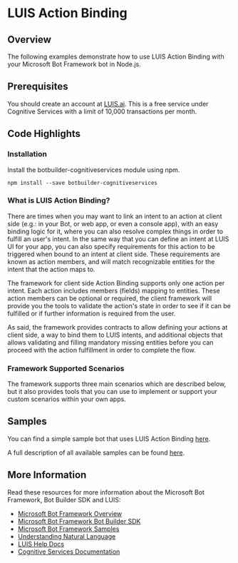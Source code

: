 # LUIS Action Binding

## Overview
The following examples demonstrate how to use LUIS Action Binding with your Microsoft Bot Framework bot in Node.js.

## Prerequisites
You should create an account at [LUIS.ai](https://luis.ai). This is a free service under Cognitive Services with a limit of 10,000 transactions per month.

## Code Highlights

### Installation
Install the botbuilder-cognitiveservices  module using npm.

    npm install --save botbuilder-cognitiveservices

### What is LUIS Action Binding?

There are times when you may want to link an intent to an action at client side (e.g.: in your Bot, or web app, or even a console app), with an easy binding logic for it, where you can also resolve complex things in order to fulfill an user's intent. In the same way that you can define an intent at LUIS UI for your app, you can also specify requirements for this action to be triggered when bound to an intent at client side. These requirements are known as action members, and will match recognizable entities for the intent that the action maps to.

The framework for client side Action Binding supports only one action per intent. Each action includes members (fields) mapping to entities. These action members can be optional or required, the client framework will provide you the tools to validate the action's state in order to see if it can be fulfilled or if further information is required from the user.

As said, the framework provides contracts to allow defining your actions at client side, a way to bind them to LUIS intents, and additional objects that allows validating and filling mandatory missing entities before you can proceed with the action fulfillment in order to complete the flow.

### Framework Supported Scenarios

The framework supports three main scenarios which are described below, but it also provides tools that you can use to implement or support your custom scenarios within your own apps.

## Samples
You can find a simple sample bot that uses LUIS Action Binding [here](samples/LuisActionBinding/bot/app.js).

A full description of all available samples can be found [here](samples/LuisActionBinding/README.md).

## More Information
Read these resources for more information about the Microsoft Bot Framework, Bot Builder SDK and LUIS:

* [Microsoft Bot Framework Overview](https://docs.botframework.com/en-us/)
* [Microsoft Bot Framework Bot Builder SDK](https://github.com/Microsoft/BotBuilder)
* [Microsoft Bot Framework Samples](https://github.com/Microsoft/BotBuilder-Samples)
* [Understanding Natural Language](https://docs.botframework.com/en-us/node/builder/guides/understanding-natural-language/)
* [LUIS Help Docs](https://www.luis.ai/Help/)
* [Cognitive Services Documentation](https://www.microsoft.com/cognitive-services/en-us/luis-api/documentation/home)
